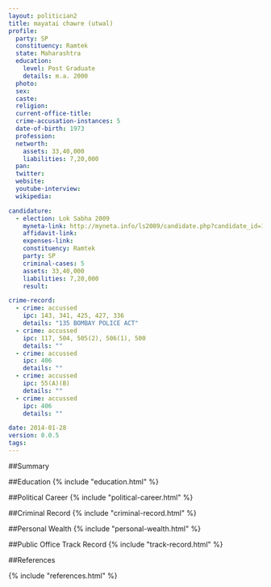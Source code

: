 ```yaml
---
layout: politician2
title: mayatai chawre (utwal)
profile: 
  party: SP
  constituency: Ramtek
  state: Maharashtra
  education: 
    level: Post Graduate
    details: m.a. 2000
  photo: 
  sex: 
  caste: 
  religion: 
  current-office-title: 
  crime-accusation-instances: 5
  date-of-birth: 1973
  profession: 
  networth: 
    assets: 33,40,000
    liabilities: 7,20,000
  pan: 
  twitter: 
  website: 
  youtube-interview: 
  wikipedia: 

candidature: 
  - election: Lok Sabha 2009
    myneta-link: http://myneta.info/ls2009/candidate.php?candidate_id=1961
    affidavit-link: 
    expenses-link: 
    constituency: Ramtek 
    party: SP
    criminal-cases: 5
    assets: 33,40,000
    liabilities: 7,20,000
    result:  

crime-record: 
  - crime: accussed
    ipc: 143, 341, 425, 427, 336
    details: "135 BOMBAY POLICE ACT" 
  - crime: accussed
    ipc: 117, 504, 505(2), 506(1), 500
    details: "" 
  - crime: accussed
    ipc: 406
    details: "" 
  - crime: accussed
    ipc: 55(A)(B)
    details: "" 
  - crime: accussed
    ipc: 406
    details: "" 

date: 2014-01-28
version: 0.0.5
tags: 
---
```

##Summary


##Education
{% include "education.html" %}


##Political Career
{% include "political-career.html" %}


##Criminal Record
{% include "criminal-record.html" %}


##Personal Wealth
{% include "personal-wealth.html" %}


##Public Office Track Record
{% include "track-record.html" %}


##References


{% include "references.html" %}